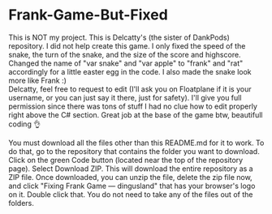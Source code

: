 # Frank-Game-But-Fixed
This is NOT my project.  This is Delcatty's (the sister of DankPods) repository. I did not help create this game. I only fixed the speed of the snake, the turn of the snake, and the size of the score and highscore. Changed the name of "var snake" and "var apple" to "frank" and "rat" accordingly for a little easter egg in the code. I also made the snake look more like Frank :)  
Delcatty, feel free to request to edit (I'll ask you on Floatplane if it is your username, or you can just say it there, just for safety).  I'll give you full permission since there was tons of stuff I had no clue how to edit properly right above the C# section.  Great job at the base of the game btw, beautifull coding 👌

You must download all the files other than this README.md for it to work.  To do that, go to the repository that contains the folder you want to download.  Click on the green Code button (located near the top of the repository page).  Select Download ZIP. This will download the entire repository as a ZIP file.  Once downloaded, you can unzip the file, delete the zip file now, and click "Fixing Frank Game — dingusland" that has your browser's logo on it.  Double click that.  You do not need to take any of the files out of the folders.  
